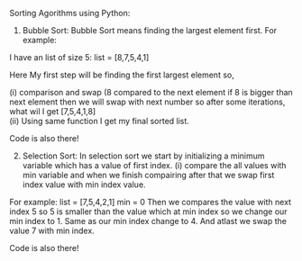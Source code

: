 Sorting Agorithms using Python:

1. Bubble Sort: Bubble Sort means finding the largest element first. For example:

I have an list of size 5:
list = [8,7,5,4,1]

Here My first step will be finding the first largest element so,

(i) comparison and swap (8 compared to the next element if 8 is bigger than next element then we will swap with next number so after some iterations, what wil I get
 [7,5,4,1,8] <br>
(ii) Using same function I get my final sorted list.

Code is also there!

2. Selection Sort: In selection sort we start by initializing a minimum variable which has a value of first index.
(i) compare the all values with min variable and when we finish compairing after that we swap first index value with min index value.

For example:
list = [7,5,4,2,1]
min = 0
Then we compares the value with next index 5 so 5 is smaller than the value which at min index so we change our min index to 1. Same as our min index change to 4.
And atlast we swap the value 7 with min index.

Code is also there!

 
